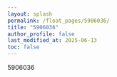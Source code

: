 ```yaml
---
layout: splash
permalink: /float_pages/5906036/
title: "5906036"
author_profile: false
last_modified_at: 2025-06-13
toc: false
---
```

 
5906036
